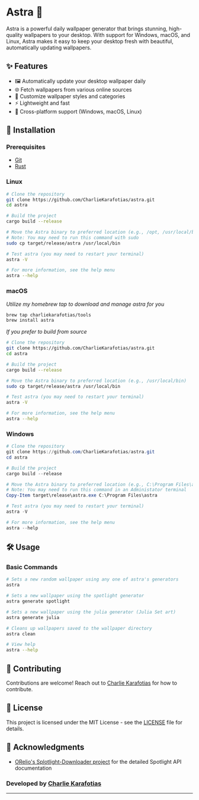 # Astra 🌌

Astra is a powerful daily wallpaper generator that brings stunning, high-quality wallpapers to your desktop.
With support for Windows, macOS, and Linux, Astra makes it easy to keep your desktop fresh with beautiful, automatically
updating wallpapers.

## ✨ Features

- 🖼️ Automatically update your desktop wallpaper daily
- 🌐 Fetch wallpapers from various online sources
- 🎨 Customize wallpaper styles and categories
- ⚡ Lightweight and fast
- 🎯 Cross-platform support (Windows, macOS, Linux)

## 🚀 Installation

### Prerequisites
- [Git](https://git-scm.com/downloads)
- [Rust](https://www.rust-lang.org/tools/install)

### Linux
```bash
# Clone the repository
git clone https://github.com/CharlieKarafotias/astra.git
cd astra

# Build the project
cargo build --release

# Move the Astra binary to preferred location (e.g., /opt, /usr/local/bin) 
# Note: You may need to run this command with sudo
sudo cp target/release/astra /usr/local/bin

# Test astra (you may need to restart your terminal)
astra -V

# For more information, see the help menu
astra --help
```

### macOS

_Utilize my homebrew tap to download and manage astra for you_
```bash
brew tap charliekarafotias/tools
brew install astra
```

_If you prefer to build from source_
```bash
# Clone the repository
git clone https://github.com/CharlieKarafotias/astra.git
cd astra

# Build the project
cargo build --release

# Move the Astra binary to preferred location (e.g., /usr/local/bin)
sudo cp target/release/astra /usr/local/bin

# Test astra (you may need to restart your terminal)
astra -V

# For more information, see the help menu
astra --help
```

### Windows
```powershell
# Clone the repository
git clone https://github.com/CharlieKarafotias/astra.git
cd astra

# Build the project
cargo build --release

# Move the Astra binary to preferred location (e.g., C:\Program Files\astra\astra.exe) 
# Note: You may need to run this command in an Administator terminal
Copy-Item target\release\astra.exe C:\Program Files\astra

# Test astra (you may need to restart your terminal)
astra -V

# For more information, see the help menu
astra --help
```

## 🛠️ Usage

### Basic Commands

```bash
# Sets a new random wallpaper using any one of astra's generators
astra

# Sets a new wallpaper using the spotlight generator
astra generate spotlight

# Sets a new wallpaper using the julia generator (Julia Set art)
astra generate julia

# Cleans up wallpapers saved to the wallpaper directory
astra clean

# View help
astra --help
```

## 🤝 Contributing

Contributions are welcome! Reach out to [Charlie Karafotias](https://github.com/CharlieKarafotias) for how to contribute.

## 📄 License

This project is licensed under the MIT License - see the [LICENSE](LICENSE) file for details.

## 🙏 Acknowledgments

- [ORelio's Splotlight-Downloader project](https://github.com/ORelio/Spotlight-Downloader/blob/master/SpotlightAPI.md) for the detailed Spotlight API documentation

### Developed by [Charlie Karafotias](https://github.com/CharlieKarafotias)

---
